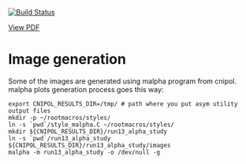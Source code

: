 [![Build Status](https://travis-ci.org/rhicspin/alpha-analysis-note.png?branch=master)](https://travis-ci.org/rhicspin/alpha-analysis-note)

[View PDF](https://wiki.bnl.gov/rhicspin/File:PC-alpha-analysis-note.pdf)

Image generation
================

Some of the images are generated using malpha program from cnipol.
malpha plots generation process goes this way:

    export CNIPOL_RESULTS_DIR=/tmp/ # path where you put asym utility output files
    mkdir -p ~/rootmacros/styles/
    ln -s `pwd`/style_malpha.C ~/rootmacros/styles/
    mkdir ${CNIPOL_RESULTS_DIR}/run13_alpha_study
    ln -s `pwd`/run13_alpha_study ${CNIPOL_RESULTS_DIR}/run13_alpha_study/images
    malpha -m run13_alpha_study -o /dev/null -g
